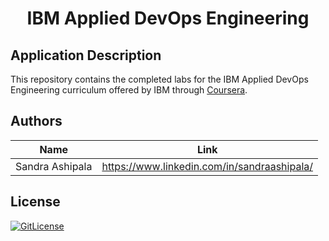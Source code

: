 <!-- PROJECT TITLE -->
  <h1 align="center">IBM Applied DevOps Engineering</h1>

## Application Description


This repository contains the completed labs for the IBM Applied DevOps Engineering curriculum offered by IBM through [Coursera](https://www.coursera.org/professional-certificates/ibm-applied-devops-engineering).

## Authors

| Name            | Link                                   |
| --------------- | -------------------------------------- |
| Sandra Ashipala | https://www.linkedin.com/in/sandraashipala/ |

## License
[![GitLicense](https://img.shields.io/badge/License-Apache-lime.svg)](https://github.com/sandramsc/IBM-DevOps-and-Software-Engineering/blob/main/LICENSE)


